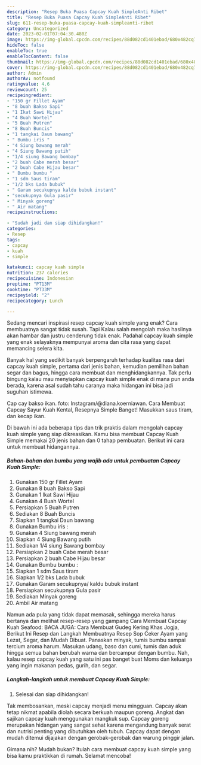 ```yaml
---
description: "Resep Buka Puasa Capcay Kuah SimpleAnti Ribet"
title: "Resep Buka Puasa Capcay Kuah SimpleAnti Ribet"
slug: 611-resep-buka-puasa-capcay-kuah-simpleanti-ribet
category: Uncategorized
date: 2023-02-01T07:04:30.480Z
image: https://img-global.cpcdn.com/recipes/88d082cd1401ebad/680x482cq70/capcay-kuah-simple-foto-resep-utama.jpg
hideToc: false
enableToc: true
enableTocContent: false
thumbnail: https://img-global.cpcdn.com/recipes/88d082cd1401ebad/680x482cq70/capcay-kuah-simple-foto-resep-utama.jpg
cover: https://img-global.cpcdn.com/recipes/88d082cd1401ebad/680x482cq70/capcay-kuah-simple-foto-resep-utama.jpg
author: Admin
authorAv: notfound
ratingvalue: 4.6
reviewcount: 25
recipeingredient:
- "150 gr Fillet Ayam"
- "8 buah Bakso Sapi"
- "1 Ikat Sawi Hijau"
- "4 Buah Wortel"
- "5 Buah Putren"
- "8 Buah Buncis"
- "1 tangkai Daun bawang"
- " Bumbu iris "
- "4 Siung bawang merah"
- "4 Siung Bawang putih"
- "1/4 siung Bawang bombay"
- "2 buah Cabe merah besar"
- "2 buah Cabe Hijau besar"
- " Bumbu bumbu "
- "1 sdm Saus tiram"
- "1/2 bks Lada bubuk"
- " Garam secukupnya kaldu bubuk instant"
- "secukupnya Gula pasir"
- " Minyak goreng"
- " Air matang"
recipeinstructions:

- "Sudah jadi dan siap dihidangkan!"
categories:
- Resep
tags:
- capcay
- kuah
- simple

katakunci: capcay kuah simple 
nutrition: 237 calories
recipecuisine: Indonesian
preptime: "PT13M"
cooktime: "PT33M"
recipeyield: "2"
recipecategory: Lunch

---
```



Sedang mencari inspirasi resep capcay kuah simple yang enak? Cara membuatnya sangat tidak susah. Tapi Kalau salah mengolah maka hasilnya akan hambar dan justru cenderung tidak enak. Padahal capcay kuah simple yang enak selayaknya mempunyai aroma dan cita rasa yang dapat memancing selera kita.


Banyak hal yang sedikit banyak berpengaruh terhadap kualitas rasa dari capcay kuah simple, pertama dari jenis bahan, kemudian pemilihan bahan segar dan bagus, hingga cara membuat dan menghidangkannya. Tak perlu bingung kalau mau menyiapkan capcay kuah simple enak di mana pun anda berada, karena asal sudah tahu caranya maka hidangan ini bisa jadi suguhan istimewa.

Cap cay bakso ikan. foto: Instagram/@diana.koerniawan. Cara Membuat Capcay Sayur Kuah Kental, Resepnya Simple Banget! Masukkan saus tiram, dan kecap ikan.


Di bawah ini ada beberapa tips dan trik praktis dalam mengolah capcay kuah simple yang siap dikreasikan. Kamu bisa membuat Capcay Kuah Simple memakai 20 jenis bahan dan 0 tahap pembuatan. Berikut ini cara untuk membuat hidangannya.

<!--inarticleads1-->

##### Bahan-bahan dan bumbu yang wajib ada untuk pembuatan Capcay Kuah Simple:

1. Gunakan 150 gr Fillet Ayam
1. Gunakan 8 buah Bakso Sapi
1. Gunakan 1 Ikat Sawi Hijau
1. Gunakan 4 Buah Wortel
1. Persiapkan 5 Buah Putren
1. Sediakan 8 Buah Buncis
1. Siapkan 1 tangkai Daun bawang
1. Gunakan  Bumbu iris :
1. Gunakan 4 Siung bawang merah
1. Siapkan 4 Siung Bawang putih
1. Sediakan 1/4 siung Bawang bombay
1. Persiapkan 2 buah Cabe merah besar
1. Persiapkan 2 buah Cabe Hijau besar
1. Gunakan  Bumbu bumbu :
1. Siapkan 1 sdm Saus tiram
1. Siapkan 1/2 bks Lada bubuk
1. Gunakan  Garam secukupnya/ kaldu bubuk instant
1. Persiapkan secukupnya Gula pasir
1. Sediakan  Minyak goreng
1. Ambil  Air matang


Namun ada pula yang tidak dapat memasak, sehingga mereka harus bertanya dan melihat resep-resep yang gampang Cara Membuat Capcay Kuah Seafood: BACA JUGA: Cara Membuat Gudeg Kering Khas Jogja, Berikut Ini Resep dan Langkah Membuatnya Resep Sop Ceker Ayam yang Lezat, Segar, dan Mudah Dibuat. Panaskan minyak, tumis bumbu sampai tercium aroma harum. Masukan udang, baso dan cumi, tumis dan aduk hingga semua bahan berubah warna dan bercampur dengan bumbu. Nah, kalau resep capcay kuah yang satu ini pas banget buat Moms dan keluarga yang ingin makanan pedas, gurih, dan segar. 

<!--inarticleads2-->

##### Langkah-langkah untuk membuat Capcay Kuah Simple:


1. Selesai dan siap dihidangkan!

Tak membosankan, meski capcay menjadi menu mingguan. Capcay akan tetap nikmat apabila diolah secara berkuah maupun goreng. Angkat dan sajikan capcay kuah menggunakan mangkuk sup. Capcay goreng merupakan hidangan yang sangat sehat karena mengandung banyak serat dan nutrisi penting yang dibutuhkan oleh tubuh. Capcay dapat dengan mudah ditemui dijajakan dengan gerobak-gerobak dan warung pinggir jalan. 

Gimana nih? Mudah bukan? Itulah cara membuat capcay kuah simple yang bisa kamu praktikkan di rumah. Selamat mencoba!
